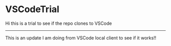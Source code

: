 # VSCodeTrial

Hi this is a trial to see if the repo clones to VSCode

_________

This is an update I am doing from VSCode local client to see if it works!!
